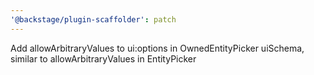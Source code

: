 ```yaml
---
'@backstage/plugin-scaffolder': patch
---
```


Add allowArbitraryValues to ui:options in OwnedEntityPicker uiSchema, similar to allowArbitraryValues in EntityPicker
